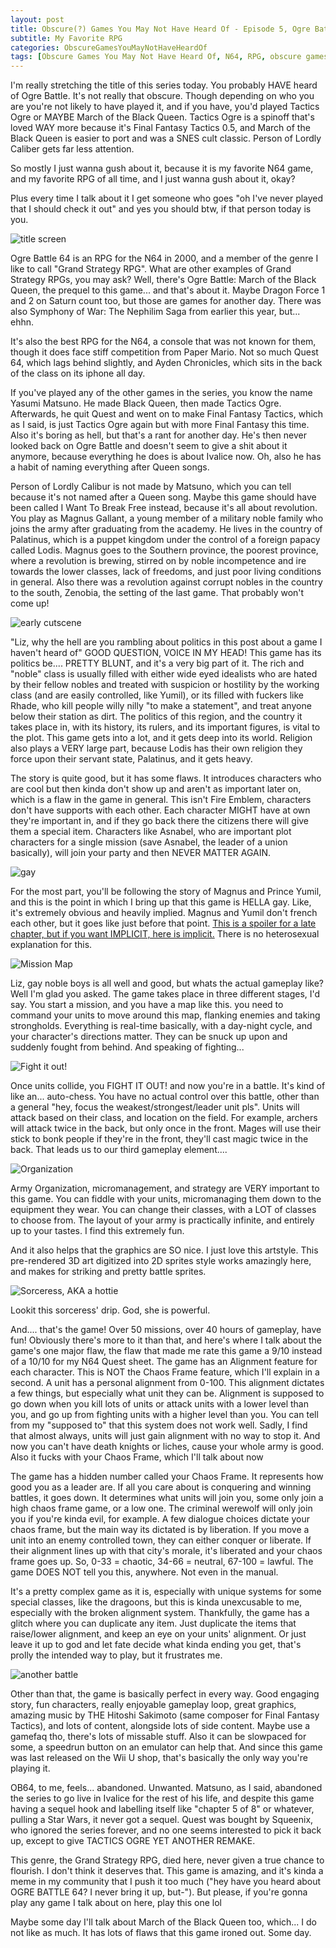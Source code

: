 ```yaml
---
layout: post
title: Obscure(?) Games You May Not Have Heard Of - Episode 5, Ogre Battle 64: Person of Lordly Caliber
subtitle: My Favorite RPG
categories: ObscureGamesYouMayNotHaveHeardOf
tags: [Obscure Games You May Not Have Heard Of, N64, RPG, obscure games, Ogre Battle]
---
```




I'm really stretching the title of this series today. You probably HAVE heard of Ogre Battle. It's not really that obscure. Though depending on who you are you're not likely to have played it, and if you have, you'd played Tactics Ogre or MAYBE March of the Black Queen. Tactics Ogre is a spinoff that's loved WAY more because it's Final Fantasy Tactics 0.5, and March of the Black Queen is easier to port and was a SNES cult classic. Person of Lordly Caliber gets far less attention.

So mostly I just wanna gush about it, because it is my favorite N64 game, and my favorite RPG of all time, and I just wanna gush about it, okay?

Plus every time I talk about it I get someone who goes "oh I've never played that I should check it out" and yes you should btw, if that person today is you.

<img src="https://lparchive.org/Ogre-Battle-64/3-Ogre_Battle_64_-_Person_of_Lordly_Caliber_(U)__snap0000.jpg" alt="title screen">

Ogre Battle 64 is an RPG for the N64 in 2000, and a member of the genre I like to call "Grand Strategy RPG". What are other examples of Grand Strategy RPGs, you may ask? Well, there's Ogre Battle: March of the Black Queen, the prequel to this game... and that's about it. Maybe Dragon Force 1 and 2 on Saturn count too, but those are games for another day. There was also Symphony of War: The Nephilim Saga from earlier this year, but... ehhn.

It's also the best RPG for the N64, a console that was not known for them, though it does face stiff competition from Paper Mario. Not so much Quest 64, which lags behind slightly, and Ayden Chronicles, which sits in the back of the class on its iphone all day.

If you've played any of the other games in the series, you know the name Yasumi Matsuno. He made Black Queen, then made Tactics Ogre. Afterwards, he quit Quest and went on to make Final Fantasy Tactics, which as I said, is just Tactics Ogre again but with more Final Fantasy this time. Also it's boring as hell, but that's a rant for another day. He's then never looked back on Ogre Battle and doesn't seem to give a shit about it anymore, because everything he does is about Ivalice now. Oh, also he has a habit of naming everything after Queen songs.

Person of Lordly Calibur is not made by Matsuno, which you can tell because it's not named after a Queen song. Maybe this game should have been called I Want To Break Free instead, because it's all about revolution. You play as Magnus Gallant, a young member of a military noble family who joins the army after graduating from the academy. He lives in the country of Palatinus, which is a puppet kingdom under the control of a foreign papacy called Lodis. Magnus goes to the Southern province, the poorest province, where a revolution is brewing, stirred on by noble incompetence and ire towards the lower classes, lack of freedoms, and just poor living conditions in general. Also there was a revolution against corrupt nobles in the country to the south, Zenobia, the setting of the last game. That probably won't come up!

<img src="https://lparchive.org/Ogre-Battle-64/Update%2001/40-Ogre_Battle_64_-_Person_of_Lordly_Caliber_(U)__snap0036.jpg" alt="early cutscene">

"Liz, why the hell are you rambling about politics in this post about a game I haven't heard of" GOOD QUESTION, VOICE IN MY HEAD! This game has its politics be.... PRETTY BLUNT, and it's a very big part of it. The rich and "noble" class is usually filled with either wide eyed idealists who are hated by their fellow nobles and treated with suspicion or hostility by the working class (and are easily controlled, like Yumil), or its filled with fuckers like Rhade, who kill people willy nilly "to make a statement", and treat anyone below their station as dirt. The politics of this region, and the country it takes place in, with its history, its rulers, and its important figures, is vital to the plot. This game gets into a lot, and it gets deep into its world. Religion also plays a VERY large part, because Lodis has their own religion they force upon their servant state, Palatinus, and it gets heavy.

The story is quite good, but it has some flaws. It introduces characters who are cool but then kinda don't show up and aren't as important later on, which is a flaw in the game in general. This isn't Fire Emblem, characters don't have supports with each other. Each character MIGHT have at own they're important in, and if they go back there the citizens there will give them a special item. Characters like Asnabel, who are important plot characters for a single mission (save Asnabel, the leader of a union basically), will join your party and then NEVER MATTER AGAIN.

<img src="https://lparchive.org/Ogre-Battle-64/Update%2001/15-Ogre_Battle_64_-_Person_of_Lordly_Caliber_(U)__snap0007.jpg" alt="gay">

For the most part, you'll be following the story of Magnus and Prince Yumil, and this is the point in which I bring up that this game is HELLA gay. Like, it's extremely obvious and heavily implied. Magnus and Yumil don't french each other, but it goes like just before that point. <a href="https://lparchive.org/Ogre-Battle-64/Update%2052/18-OgreBattle64-155.jpg">This is a spoiler for a late chapter, but if you want IMPLICIT, here is implicit.</a> There  is no heterosexual explanation for this.

<img src="https://lparchive.org/Ogre-Battle-64/Update%2013/58-OB64u8im067.jpg" alt="Mission Map">

Liz, gay noble boys is all well and good, but whats the actual gameplay like? Well I'm glad you asked. The game takes place in three different stages, I'd say. You start a mission, and you have a map like this. you need to command your units to move around this map, flanking enemies and taking strongholds. Everything is real-time basically, with a day-night cycle, and your character's directions matter. They can be snuck up upon and suddenly fought from behind. And speaking of fighting...

<img src="https://lparchive.org/Ogre-Battle-64/Update%2013/40-OB64u8im047.jpg" alt="Fight it out!">

Once units collide, you FIGHT IT OUT! and now you're in a battle. It's kind of like an... auto-chess. You have no actual control over this battle, other than a general "hey, focus the weakest/strongest/leader unit pls". Units will attack based on their class, and location on the field. For example, archers will attack twice in the back, but only once in the front. Mages will use their stick to bonk people if they're in the front, they'll cast magic twice in the back. That leads us to our third gameplay element....

<img src="https://lparchive.org/Ogre-Battle-64/Update%2013/6-OB64u8im005.jpg" alt="Organization">

Army Organization, micromanagement, and strategy are VERY important to this game. You can fiddle with your units, micromanaging them down to the equipment they wear. You can change their classes, with a LOT of classes to choose from. The layout of your army is practically infinite, and entirely up to your tastes. I find this extremely fun.

And it also helps that the graphics are SO nice. I just love this artstyle. This pre-rendered 3D art digitized into 2D sprites style works amazingly here, and makes for striking and pretty battle sprites. 


<img src="https://i.imgur.com/uLiVOrj.png" alt="Sorceress, AKA a hottie">

Lookit this sorceress' drip. God, she is powerful.

And.... that's the game! Over 50 missions, over 40 hours of gameplay, have fun! Obviously there's more to it than that, and here's where I talk about the game's one major flaw, the flaw that made me rate this game a 9/10 instead of a 10/10 for my N64 Quest sheet. The game has an Alignment feature for each character. This is NOT the Chaos Frame feature, which I'll explain in a second. A unit has a personal alignment from 0-100. This alignment dictates a few things, but especially what unit they can be. Alignment is supposed to go down when you kill lots of units or attack units with a lower level than you, and go up from fighting units with a higher level than you. You can tell from my "supposed to" that this system does not work well. Sadly, I find that almost always, units will just gain alignment with no way to stop it. And now you can't have death knights or liches, cause your whole army is good. Also it fucks with your Chaos Frame, which I'll talk about now

The game has a hidden number called your Chaos Frame. It represents how good you as a leader are. If all you care about is conquering and winning battles, it goes down. It determines what units will join you, some only join a high chaos frame game, or a low one. The criminal werewolf will only join you if you're kinda evil, for example. A few dialogue choices dictate your chaos frame, but the main way its dictated is by liberation. If you move a unit into an enemy controlled town, they can either conquer or liberate. If their alignment lines up with that city's morale, it's liberated and your chaos frame goes up. So, 0-33 = chaotic, 34-66 = neutral, 67-100 = lawful. The game DOES NOT tell you this, anywhere. Not even in the manual.

It's a pretty complex game as it is, especially with unique systems for some special classes, like the dragoons, but this is kinda unexcusable to me, especially with the broken alignment system. Thankfully, the game has a glitch where you can duplicate any item. Just duplicate the items that raise/lower alignment, and keep an eye on your units' alignment. Or just leave it up to god and let fate decide what kinda ending you get, that's prolly the intended way to play, but it frustrates me.

<img src="https://cdn.fanbyte.com/wp-content/uploads/2019/04/image1.png" alt="another battle">

Other than that, the game is basically perfect in every way. Good engaging story, fun characters, really enjoyable gameplay loop, great graphics, amazing music by THE Hitoshi Sakimoto (same composer for Final Fantasy Tactics), and lots of content, alongside lots of side content. Maybe use a gamefaq tho, there's lots of missable stuff. Also it can be slowpaced for some, a speedrun button on an emulator can help that. And since this game was last released on the Wii U shop, that's basically the only way you're playing it.

OB64, to me, feels... abandoned. Unwanted. Matsuno, as I said, abandoned the series to go live in Ivalice for the rest of his life, and despite this game having a sequel hook and labelling itself like "chapter 5 of 8" or whatever, pulling a Star Wars, it never got a sequel. Quest was bought by Squeenix, who ignored the series forever, and no one seems interested to pick it back up, except to give TACTICS OGRE YET ANOTHER REMAKE.

This genre, the Grand Strategy RPG, died here, never given a true chance to flourish. I don't think it deserves that. This game is amazing, and it's kinda a meme in my community that I push it too much ("hey have you heard about OGRE BATTLE 64? I never bring it up, but-"). But please, if you're gonna play any game I talk about on here, play this one lol

Maybe some day I'll talk about March of the Black Queen too, which... I do not like as much. It has lots of flaws that this game ironed out. Some day.